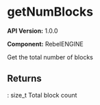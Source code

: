 # getNumBlocks

**API Version:** 1.0.0

**Component:** RebelENGINE

Get the total number of blocks

## Returns

: size_t Total block count

